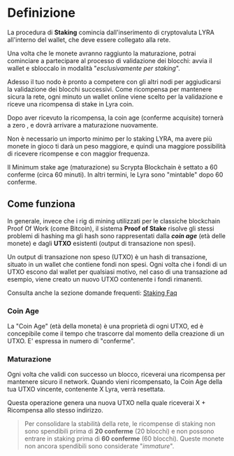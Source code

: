 # Definizione

La procedura di **Staking** comincia dall'inserimento di cryptovaluta LYRA all'interno del wallet, che deve essere collegato alla rete. 

Una volta che le monete avranno raggiunto la maturazione,  potrai cominciare a partecipare al processo di validazione dei blocchi: avvia il wallet e sbloccalo in modalità "*esclusivamente per staking*". 

Adesso il tuo nodo è pronto a competere con gli altri nodi per aggiudicarsi la validazione dei blocchi successivi. Come ricompensa per mantenere sicura la rete, ogni minuto un wallet online viene scelto per la validazione e riceve una ricompensa di stake in Lyra coin.

Dopo aver ricevuto la ricompensa, la coin age (conferme acquisite) tornerà a zero , e dovrà arrivare a maturazione nuovamente. 

Non è necessario un importo minimo per lo staking LYRA, ma avere più monete in gioco ti darà un peso maggiore, e quindi una maggiore possibilità di ricevere ricompense e con maggior frequenza.

Il Minimum stake age  (maturazione) su Scrypta Blockchain è settato a 60 conferme (circa 60 minuti). In altri termini, le Lyra sono "mintable" dopo 60 conferme.

## Come funziona
In generale, invece che i rig di mining utilizzati per le classiche blockchain Proof Of Work (come Bitcoin), il sistema **Proof of Stake**  risolve gli stessi problemi di hashing ma gli hash sono rappresentati dalla ***coin age*** (età delle monete) e dagli **UTXO** esistenti (output di transazione non spesi).

Un output di transazione non speso (UTXO) è un hash di transazione, situato in un wallet che contiene fondi non spesi. Ogni volta che i fondi di un UTXO escono dal wallet per qualsiasi motivo, nel caso di una transazione ad esempio,  viene creato un nuovo UTXO contenente i fondi rimanenti.

Consulta anche la sezione domande frequenti:
[Staking Faq](../staking-setup/staking-faq.md)

### Coin Age
La "Coin Age" (età della moneta) è una proprietà di ogni UTXO, ed è concepibile come il tempo che trascorre dal momento della creazione di un UTXO. E' espressa in numero di "conferme".

### Maturazione
Ogni volta che validi con successo un blocco, riceverai una ricompensa per mantenere sicuro il network. Quando vieni ricompensato, la Coin Age della tua UTXO vincente, contenente  X Lyra,  verrà resettata. 

Questa operazione genera una nuova UTXO nella quale riceverai X + Ricompensa allo stesso indirizzo.

> Per consolidare la stabilità della rete, le ricompense di staking non sono spendibili prima di **20 conferme** (20 blocchi) e non possono entrare in staking prima di **60 conferme** (60 blocchi). Queste monete non ancora spendibili sono considerate "*immature*".
